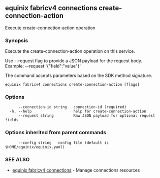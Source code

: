 ## equinix fabricv4 connections create-connection-action

Execute create-connection-action operation

### Synopsis

Execute the create-connection-action operation on this service.

Use --request flag to provide a JSON payload for the request body.
Example: --request '{"field":"value"}'

The command accepts parameters based on the SDK method signature.

```
equinix fabricv4 connections create-connection-action [flags]
```

### Options

```
      --connection-id string   connection-id (required)
  -h, --help                   help for create-connection-action
      --request string         Raw JSON payload for optional request fields
```

### Options inherited from parent commands

```
      --config string   config file (default is $HOME/equinix/equinix.yaml)
```

### SEE ALSO

* [equinix fabricv4 connections](equinix_fabricv4_connections.md)	 - Manage connections resources

